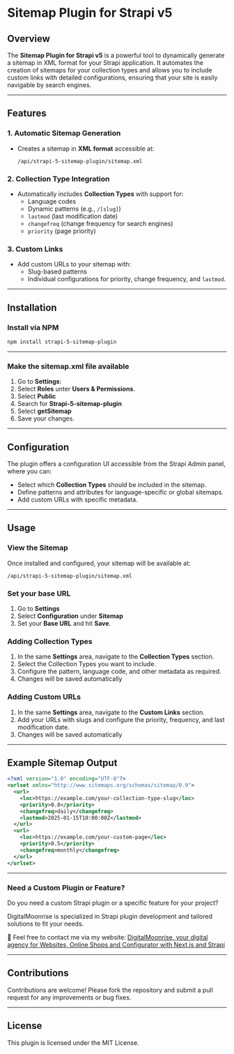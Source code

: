 # Sitemap Plugin for Strapi v5

## Overview
The **Sitemap Plugin for Strapi v5** is a powerful tool to dynamically generate a sitemap in XML format for your Strapi application. It automates the creation of sitemaps for your collection types and allows you to include custom links with detailed configurations, ensuring that your site is easily navigable by search engines.

---

## Features

### 1. Automatic Sitemap Generation
- Creates a sitemap in **XML format** accessible at:
  ```
  /api/strapi-5-sitemap-plugin/sitemap.xml
  ```

### 2. Collection Type Integration
- Automatically includes **Collection Types** with support for:
	- Language codes
	- Dynamic patterns (e.g., `/[slug]`)
	- `lastmod` (last modification date)
	- `changefreq` (change frequency for search engines)
	- `priority` (page priority)

### 3. Custom Links
- Add custom URLs to your sitemap with:
	- Slug-based patterns
	- Individual configurations for priority, change frequency, and `lastmod`.

---

## Installation

### Install via NPM
```bash
npm install strapi-5-sitemap-plugin
```

---

### Make the sitemap.xml file available
1. Go to **Settings**:
2. Select **Roles** unter **Users & Permissions**.
3. Select **Public**
4. Search for **Strapi-5-sitemap-plugin**
5. Select **getSitemap**
6. Save your changes.

---

## Configuration
The plugin offers a configuration UI accessible from the Strapi Admin panel, where you can:

- Select which **Collection Types** should be included in the sitemap.
- Define patterns and attributes for language-specific or global sitemaps.
- Add custom URLs with specific metadata.

---

## Usage

### View the Sitemap
Once installed and configured, your sitemap will be available at:
```
/api/strapi-5-sitemap-plugin/sitemap.xml
```

### Set your base URL
1. Go to **Settings**
2. Select **Configuration** under **Sitemap**
3. Set your **Base URL** and hit **Save**.

### Adding Collection Types
1. In the same **Settings** area, navigate to the **Collection Types** section.
2. Select the Collection Types you want to include.
3. Configure the pattern, language code, and other metadata as required.
4. Changes will be saved automatically

### Adding Custom URLs
1. In the same **Settings** area, navigate to the **Custom Links** section.
2. Add your URLs with slugs and configure the priority, frequency, and last modification date.
3. Changes will be saved automatically

---

## Example Sitemap Output
```xml
<?xml version="1.0" encoding="UTF-8"?>
<urlset xmlns="http://www.sitemaps.org/schemas/sitemap/0.9">
  <url>
    <loc>https://example.com/your-collection-type-slug</loc>
    <priority>0.8</priority>
    <changefreq>daily</changefreq>
    <lastmod>2025-01-15T10:00:00Z</lastmod>
  </url>
  <url>
    <loc>https://example.com/your-custom-page</loc>
    <priority>0.5</priority>
    <changefreq>monthly</changefreq>
  </url>
</urlset>
```
---
### Need a Custom Plugin or Feature?

Do you need a custom Strapi plugin or a specific feature for your project? 

DigitalMoonrise is specialized in Strapi plugin development and tailored solutions to fit your needs.

📧 Feel free to contact me via my website: [DigitalMoonrise, your digital agency for Websites, Online Shops and Configurator with Next.js and Strapi](https://digitalmoonrise.de)

---

## Contributions
Contributions are welcome! Please fork the repository and submit a pull request for any improvements or bug fixes.

---

## License
This plugin is licensed under the MIT License.

